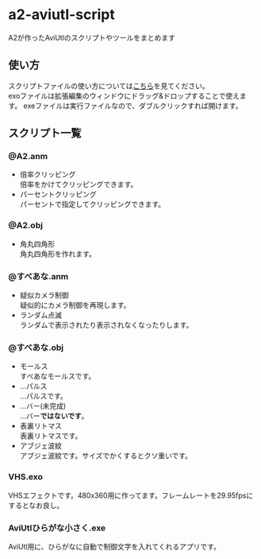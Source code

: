 # a2-aviutl-script
 A2が作ったAviUtlのスクリプトやツールをまとめます
## 使い方
スクリプトファイルの使い方については[こちら](https://scrapbox.io/aviutl/スクリプトの導入方法)を見てください。<br>
exoファイルは拡張編集のウィンドウにドラッグ&ドロップすることで使えます。
exeファイルは実行ファイルなので、ダブルクリックすれば開けます。
## スクリプト一覧
### @A2.anm
- 倍率クリッピング<br>
  倍率をかけてクリッピングできます。
- パーセントクリッピング<br>
  パーセントで指定してクリッピングできます。
### @A2.obj
- 角丸四角形<br>
  角丸四角形を作れます。
### @すべあな.anm
- 疑似カメラ制御<br>
  疑似的にカメラ制御を再現します。
- ランダム点滅<br>
  ランダムで表示されたり表示されなくなったりします。
### @すべあな.obj
- モールス<br>
  すべあなモールスです。
- ...パルス<br>
  ...パルスです。
- ...バー(未完成)<br>
  ...バー**ではないです**。
- 表裏リトマス<br>
  表裏リトマスです。
- アブジェ波紋<br>
  アブジェ波紋です。サイズでかくするとクソ重いです。
### VHS.exo
VHSエフェクトです。480x360用に作ってます。フレームレートを29.95fpsにするとなお良し。
### AviUtlひらがな小さく.exe
AviUtl用に、ひらがなに自動で制御文字を入れてくれるアプリです。